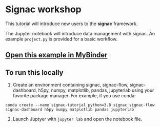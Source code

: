 # Signac workshop

This tutorial will introduce new users to the **signac** framework.

The Jupyter notebook will introduce data management with signac.
An example `project.py` is provided for a basic workflow.


## [Open this example in MyBinder](https://mybinder.org/v2/gh/glotzerlab/signac-workshop/HEAD)


## To run this locally

1. Create an environment containing signac, signac-flow, signac-dashboard, h5py, numpy, matplotlib, pandas, jupyterlab using your favorite package manager.
For example, if you use conda:

```
conda create --name signac-tutorial python=3.8 signac signac-flow signac-dashboard h5py numpy matplotlib pandas jupyterlab
```


2. Launch Juptyer with `jupyter lab` and open the notebook file.
